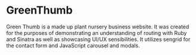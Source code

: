 # GreenThumb

Green Thumb is a made up plant nursery business website. It was created for the purposes of demonstrating an understanding of routing with Ruby and Sinatra as well as showcasing UI/UX sensibilities. It utilizes sengrid for the contact form and JavaScript carousel and modals. 
